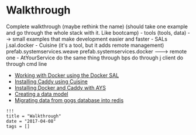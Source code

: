 # Walkthrough

Complete walkthrough (maybe rethink the name)
    (should take one example and go through the whole stack with it. Like bootcamp)
    - tools (tools, data) --> small examples that make development easier and faster
    - SALs
        j.sal.docker
    - Cuisine (it's a tool, but it adds remote management)
        prefab.systemservices.weave
        prefab.systemservices.docker ---> remote one
    - AtYourService
        do the same thing through bps
        do through j client
        do through cmd line


* [Working with Docker using the Docker SAL](SAL/Docker.md)
* [Installing Caddy using Cuisine](Cuisine/install_caddy_on_docker.md)
* [Installing Docker and Caddy with AYS](AYS/Install_docker_and_caddy.md)
* [Creating a data model](/Models/Creating_data_model.md)
* [Migrating data from gogs database into redis](/Models/Migrating_data_from_gogs.md)


```
!!!
title = "Walkthrough"
date = "2017-04-08"
tags = []
```
